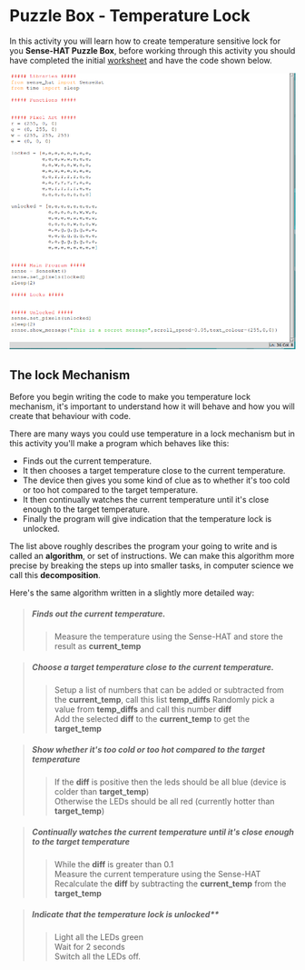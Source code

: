 # Puzzle Box - Temperature Lock
In this activity you will learn how to create temperature sensitive lock for you **Sense-HAT Puzzle Box**, before working through this activity you should have completed the initial [worksheet](worksheet.md) and have the code shown below.

![Code version 2](images/code2.png)

## The lock Mechanism
Before you begin writing the code to make you temperature lock mechanism, it's important to understand how it will behave and how you will create that behaviour with code.

There are many ways you could use temperature in a lock mechanism but in this activity you'll make a program which behaves like this:
- Finds out the current temperature.
- It then chooses a target temperature close to the current temperature.
- The device then gives you some kind of clue as to whether it's too cold or too hot compared to the target temperature.
- It then continually watches the current temperature until it's close enough to the target temperature.
- Finally the program will give indication that the temperature lock is unlocked.

The list above roughly describes the program your going to write and is called an **algorithm**, or set of instructions. We can make this algorithm more precise by breaking the steps up into smaller tasks, in computer science we call this **decomposition**.

Here's the same algorithm written in a slightly more detailed way:

> ##### Finds out the current temperature.
> > Measure the temperature using the Sense-HAT and store the result as **current_temp**

> ##### Choose a target temperature close to the current temperature.
> > Setup a list of numbers that can be added or subtracted from the **current_temp**, call this list **temp_diffs**
> > Randomly pick a value from **temp_diffs** and call this number **diff**  
> > Add the selected **diff** to the **current_temp** to get the **target_temp**  

> ##### Show whether it's too cold or too hot compared to the target temperature
> > If the **diff** is positive then the leds should be all blue (device is colder than **target_temp**)  
> > Otherwise the LEDs should be all red (currently hotter than **target_temp**)  

> ##### Continually watches the current temperature until it's close enough to the target temperature
> > While the **diff** is greater than 0.1  
> > Measure the current temperature using the Sense-HAT  
> > Recalculate the **diff** by subtracting the **current_temp** from the **target_temp**  

> ##### Indicate that the temperature lock is unlocked**
> > Light all the LEDs green  
> > Wait for 2 seconds  
> > Switch all the LEDs off.  
